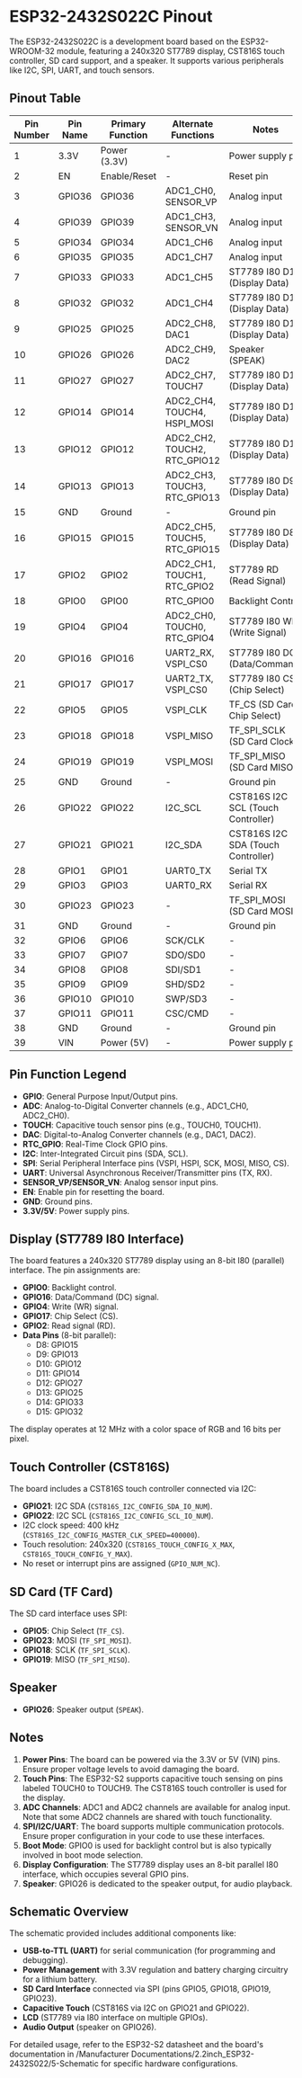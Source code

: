 # ESP32-2432S022C Pinout

The ESP32-2432S022C is a development board based on the ESP32-WROOM-32 module, featuring a 240x320 ST7789 display, CST816S touch controller, SD card support, and a speaker. It supports various peripherals like I2C, SPI, UART, and touch sensors.

## Pinout Table

| Pin Number | Pin Name | Primary Function        | Alternate Functions                     | Notes                                      |
|------------|----------|-------------------------|-----------------------------------------|--------------------------------------------|
| 1          | 3.3V     | Power (3.3V)            | -                                       | Power supply pin                          |
| 2          | EN       | Enable/Reset            | -                                       | Reset pin                                 |
| 3          | GPIO36   | GPIO36                  | ADC1_CH0, SENSOR_VP                     | Analog input                              |
| 4          | GPIO39   | GPIO39                  | ADC1_CH3, SENSOR_VN                     | Analog input                              |
| 5          | GPIO34   | GPIO34                  | ADC1_CH6                                | Analog input                              |
| 6          | GPIO35   | GPIO35                  | ADC1_CH7                                | Analog input                              |
| 7          | GPIO33   | GPIO33                  | ADC1_CH5                                | ST7789 I80 D14 (Display Data)             |
| 8          | GPIO32   | GPIO32                  | ADC1_CH4                                | ST7789 I80 D15 (Display Data)             |
| 9          | GPIO25   | GPIO25                  | ADC2_CH8, DAC1                          | ST7789 I80 D13 (Display Data)             |
| 10         | GPIO26   | GPIO26                  | ADC2_CH9, DAC2                          | Speaker (SPEAK)                           |
| 11         | GPIO27   | GPIO27                  | ADC2_CH7, TOUCH7                        | ST7789 I80 D12 (Display Data)             |
| 12         | GPIO14   | GPIO14                  | ADC2_CH4, TOUCH4, HSPI_MOSI             | ST7789 I80 D11 (Display Data)             |
| 13         | GPIO12   | GPIO12                  | ADC2_CH2, TOUCH2, RTC_GPIO12            | ST7789 I80 D10 (Display Data)             |
| 14         | GPIO13   | GPIO13                  | ADC2_CH3, TOUCH3, RTC_GPIO13            | ST7789 I80 D9 (Display Data)              |
| 15         | GND      | Ground                  | -                                       | Ground pin                                |
| 16         | GPIO15   | GPIO15                  | ADC2_CH5, TOUCH5, RTC_GPIO15            | ST7789 I80 D8 (Display Data)              |
| 17         | GPIO2    | GPIO2                   | ADC2_CH1, TOUCH1, RTC_GPIO2             | ST7789 RD (Read Signal)                   |
| 18         | GPIO0    | GPIO0                   | RTC_GPIO0                               | Backlight Control                         |
| 19         | GPIO4    | GPIO4                   | ADC2_CH0, TOUCH0, RTC_GPIO4             | ST7789 I80 WR (Write Signal)              |
| 20         | GPIO16   | GPIO16                  | UART2_RX, VSPI_CS0                      | ST7789 I80 DC (Data/Command)              |
| 21         | GPIO17   | GPIO17                  | UART2_TX, VSPI_CS0                      | ST7789 I80 CS (Chip Select)               |
| 22         | GPIO5    | GPIO5                   | VSPI_CLK                                | TF_CS (SD Card Chip Select)               |
| 23         | GPIO18   | GPIO18                  | VSPI_MISO                               | TF_SPI_SCLK (SD Card Clock)               |
| 24         | GPIO19   | GPIO19                  | VSPI_MOSI                               | TF_SPI_MISO (SD Card MISO)                |
| 25         | GND      | Ground                  | -                                       | Ground pin                                |
| 26         | GPIO22   | GPIO22                  | I2C_SCL                                 | CST816S I2C SCL (Touch Controller)        |
| 27         | GPIO21   | GPIO21                  | I2C_SDA                                 | CST816S I2C SDA (Touch Controller)        |
| 28         | GPIO1    | GPIO1                   | UART0_TX                                | Serial TX                                 |
| 29         | GPIO3    | GPIO3                   | UART0_RX                                | Serial RX                                 |
| 30         | GPIO23   | GPIO23                  | -                                       | TF_SPI_MOSI (SD Card MOSI)                |
| 31         | GND      | Ground                  | -                                       | Ground pin                                |
| 32         | GPIO6    | GPIO6                   | SCK/CLK                                 | -                                         |
| 33         | GPIO7    | GPIO7                   | SDO/SD0                                 | -                                         |
| 34         | GPIO8    | GPIO8                   | SDI/SD1                                 | -                                         |
| 35         | GPIO9    | GPIO9                   | SHD/SD2                                 | -                                         |
| 36         | GPIO10   | GPIO10                  | SWP/SD3                                 | -                                         |
| 37         | GPIO11   | GPIO11                  | CSC/CMD                                 | -                                         |
| 38         | GND      | Ground                  | -                                       | Ground pin                                |
| 39         | VIN      | Power (5V)              | -                                       | Power supply pin                          |

## Pin Function Legend

- **GPIO**: General Purpose Input/Output pins.
- **ADC**: Analog-to-Digital Converter channels (e.g., ADC1_CH0, ADC2_CH0).
- **TOUCH**: Capacitive touch sensor pins (e.g., TOUCH0, TOUCH1).
- **DAC**: Digital-to-Analog Converter channels (e.g., DAC1, DAC2).
- **RTC_GPIO**: Real-Time Clock GPIO pins.
- **I2C**: Inter-Integrated Circuit pins (SDA, SCL).
- **SPI**: Serial Peripheral Interface pins (VSPI, HSPI, SCK, MOSI, MISO, CS).
- **UART**: Universal Asynchronous Receiver/Transmitter pins (TX, RX).
- **SENSOR_VP/SENSOR_VN**: Analog sensor input pins.
- **EN**: Enable pin for resetting the board.
- **GND**: Ground pins.
- **3.3V/5V**: Power supply pins.

## Display (ST7789 I80 Interface)

The board features a 240x320 ST7789 display using an 8-bit I80 (parallel) interface. The pin assignments are:

- **GPIO0**: Backlight control.
- **GPIO16**: Data/Command (DC) signal.
- **GPIO4**: Write (WR) signal.
- **GPIO17**: Chip Select (CS).
- **GPIO2**: Read signal (RD).
- **Data Pins** (8-bit parallel):
  - D8: GPIO15
  - D9: GPIO13
  - D10: GPIO12
  - D11: GPIO14
  - D12: GPIO27
  - D13: GPIO25
  - D14: GPIO33
  - D15: GPIO32

The display operates at 12 MHz with a color space of RGB and 16 bits per pixel.

## Touch Controller (CST816S)

The board includes a CST816S touch controller connected via I2C:

- **GPIO21**: I2C SDA (`CST816S_I2C_CONFIG_SDA_IO_NUM`).
- **GPIO22**: I2C SCL (`CST816S_I2C_CONFIG_SCL_IO_NUM`).
- I2C clock speed: 400 kHz (`CST816S_I2C_CONFIG_MASTER_CLK_SPEED=400000`).
- Touch resolution: 240x320 (`CST816S_TOUCH_CONFIG_X_MAX`, `CST816S_TOUCH_CONFIG_Y_MAX`).
- No reset or interrupt pins are assigned (`GPIO_NUM_NC`).

## SD Card (TF Card)

The SD card interface uses SPI:

- **GPIO5**: Chip Select (`TF_CS`).
- **GPIO23**: MOSI (`TF_SPI_MOSI`).
- **GPIO18**: SCLK (`TF_SPI_SCLK`).
- **GPIO19**: MISO (`TF_SPI_MISO`).

## Speaker

- **GPIO26**: Speaker output (`SPEAK`).

## Notes

1. **Power Pins**: The board can be powered via the 3.3V or 5V (VIN) pins. Ensure proper voltage levels to avoid damaging the board.
2. **Touch Pins**: The ESP32-S2 supports capacitive touch sensing on pins labeled TOUCH0 to TOUCH9. The CST816S touch controller is used for the display.
3. **ADC Channels**: ADC1 and ADC2 channels are available for analog input. Note that some ADC2 channels are shared with touch functionality.
4. **SPI/I2C/UART**: The board supports multiple communication protocols. Ensure proper configuration in your code to use these interfaces.
5. **Boot Mode**: GPIO0 is used for backlight control but is also typically involved in boot mode selection.
6. **Display Configuration**: The ST7789 display uses an 8-bit parallel I80 interface, which occupies several GPIO pins.
7. **Speaker**: GPIO26 is dedicated to the speaker output, for audio playback.

## Schematic Overview

The schematic provided includes additional components like:
- **USB-to-TTL (UART)** for serial communication (for programming and debugging).
- **Power Management** with 3.3V regulation and battery charging circuitry for a lithium battery.
- **SD Card Interface** connected via SPI (pins GPIO5, GPIO18, GPIO19, GPIO23).
- **Capacitive Touch** (CST816S via I2C on GPIO21 and GPIO22).
- **LCD** (ST7789 via I80 interface on multiple GPIOs).
- **Audio Output** (speaker on GPIO26).

For detailed usage, refer to the ESP32-S2 datasheet and the board's documentation in /Manufacturer Documentations/2.2inch_ESP32-2432S022/5-Schematic for specific hardware configurations.
